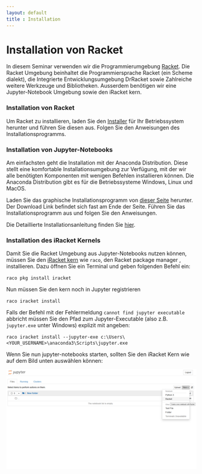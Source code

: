 ```yaml
---
layout: default
title : Installation
---
```

 
# Installation von Racket 

In diesem Seminar verwenden wir die Programmierumgebung [Racket](https://racket-lang.org/). Die Racket Umgebung 
beinhaltet die Programmiersprache Racket (ein Scheme dialekt), die Integrierte Entwicklungsumgebung DrRacket sowie Zahlreiche weitere Werkzeuge und Bibliotheken. 
Ausserdem benötigen wir eine Jupyter-Notebook Umgebung sowie den iRacket kern.

### Installation von Racket
Um Racket zu installieren, laden 
Sie den [Installer](https://download.racket-lang.org/) für Ihr Betriebssystem herunter und führen Sie diesen aus. Folgen Sie den Anweisungen des
Installationsprogramms. 


### Installation von Jupyter-Notebooks

Am einfachsten geht die Installation mit der Anaconda Distribution. Diese stellt eine komfortable Installationsumgebung zur Verfügung, mit der wir alle benötigten Komponenten mit wenigen Befehlen installieren können. Die Anaconda Distribution gibt es für die Betriebssysteme Windows, Linux und MacOS.

Laden Sie das graphische Installationsprogramm von [dieser Seite](https://www.anaconda.com/products/individual) herunter. Der Download Link befindet sich fast am Ende der Seite.
Führen Sie das Installationsprogramm aus und folgen Sie den Anweisungen. 

Die Detaillierte Installationsanleitung finden Sie [hier](https://docs.anaconda.com/anaconda/install/).


### Installation des iRacket Kernels

Damit Sie die Racket Umgebung aus Jupyter-Notebooks nutzen können, müssen Sie den [iRacket kern](https://github.com/rmculpepper/iracket) wie ```raco```, den Racket package manager , installieren. Dazu öffnen Sie ein Terminal 
und geben folgenden Befehl ein:
```
raco pkg install iracket
```
Nun müssen Sie den kern noch in Jupyter registrieren 
```
raco iracket install
```

Falls der Befehl mit der Fehlermeldung ```cannot find jupyter executable``` abbricht müssen Sie
den Pfad zum Jupyter-Executable (also z.B. ```jupyter.exe``` unter Windows) explizit mit angeben:
```
raco iracket install --jupyter-exe c:\Users\<YOUR_USERNAME>\anaconda3\Scripts\jupyter.exe
```


Wenn Sie nun jupyter-notebooks starten, sollten Sie den iRacket Kern wie auf dem Bild unten auswählen können:

![jupyter-tree](images/jupyter-tree.png)